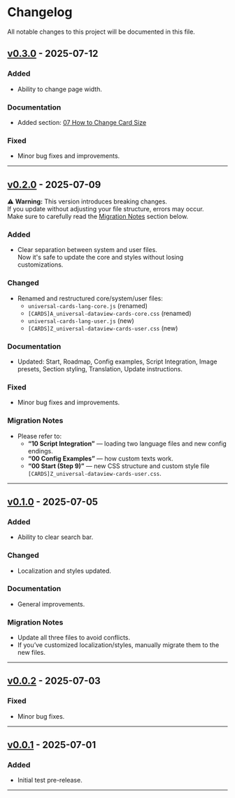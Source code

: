 # Changelog

All notable changes to this project will be documented in this file.

## [v0.3.0] - 2025-07-12

### Added

- Ability to change page width.

### Documentation

- Added section: [07 How to Change Card Size](https://github.com/2PleXXX/obsidian-dataview-cards/blob/main/Obsidian-Vault/en/01%20Guides/02%20Script%20features/07%20How%20to%20Change%20Card%20Size.md)

### Fixed

- Minor bug fixes and improvements.

---

## [v0.2.0] - 2025-07-09

⚠️ **Warning:** This version introduces breaking changes.  
If you update without adjusting your file structure, errors may occur.  
Make sure to carefully read the [Migration Notes](#migration-notes) section below.

### Added

- Clear separation between system and user files.  
  Now it's safe to update the core and styles without losing customizations.

### Changed

- Renamed and restructured core/system/user files:
  - `universal-cards-lang-core.js` (renamed)
  - `[CARDS]A_universal-dataview-cards-core.css` (renamed)
  - `universal-cards-lang-user.js` (new)
  - `[CARDS]Z_universal-dataview-cards-user.css` (new)

### Documentation

- Updated: Start, Roadmap, Config examples, Script Integration, Image presets, Section styling, Translation, Update instructions.

### Fixed

- Minor bug fixes and improvements.

### Migration Notes

- Please refer to:
  - **“10 Script Integration”** — loading two language files and new config endings.
  - **“00 Config Examples”** — how custom texts work.
  - **“00 Start (Step 9)”** — new CSS structure and custom style file `[CARDS]Z_universal-dataview-cards-user.css`.

---

## [v0.1.0] - 2025-07-05

### Added

- Ability to clear search bar.

### Changed

- Localization and styles updated.

### Documentation

- General improvements.

### Migration Notes

- Update all three files to avoid conflicts.
- If you’ve customized localization/styles, manually migrate them to the new files.

---

## [v0.0.2] - 2025-07-03

### Fixed

- Minor bug fixes.

---

## [v0.0.1] - 2025-07-01

### Added

- Initial test pre-release.

---

[v0.3.0]: https://github.com/2PleXXX/obsidian-dataview-cards/compare/v0.2.0...v0.3.0
[v0.2.0]: https://github.com/2PleXXX/obsidian-dataview-cards/compare/v0.1.0...v0.2.0
[v0.1.0]: https://github.com/2PleXXX/obsidian-dataview-cards/compare/v0.0.2...v0.1.0
[v0.0.2]: https://github.com/2PleXXX/obsidian-dataview-cards/compare/v0.0.1...v0.0.2
[v0.0.1]: https://github.com/2PleXXX/obsidian-dataview-cards/releases/tag/v0.0.1
